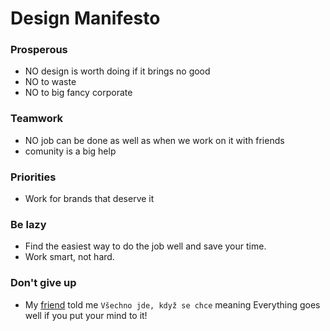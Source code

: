 # Design Manifesto
### Prosperous
- NO design is worth doing if it brings no good
- NO to waste
- NO to big fancy corporate
### Teamwork
- NO job can be done as well as when we work on it with friends
- comunity is a big help
### Priorities
- Work for brands that deserve it
### Be lazy
- Find the easiest way to do the job well and save your time.
- Work smart, not hard.
### Don't give up
- My [friend](https://github.com/sprtokiller) told me ``Všechno jde, když se chce`` meaning Everything goes well if you put your mind to it!
